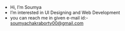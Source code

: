- Hi, I’m Soumya
- I’m interested in UI Designing and Web Development
- you can reach me in given e-mail id:- soumyachakraborty00@gmail.com
<!---- 🌱 I’m currently learning--->
<!---
SOUMYA788/SOUMYA788 is a ✨ special ✨ repository because its `README.md` (this file) appears on your GitHub profile.
You can click the Preview link to take a look at your changes.
--->
